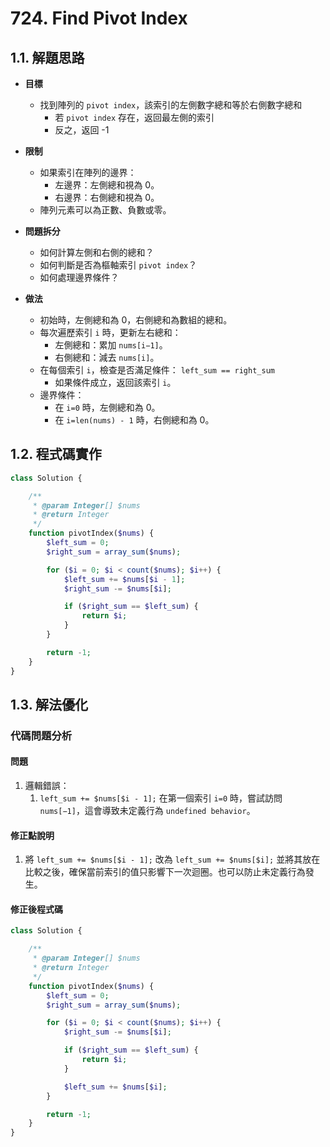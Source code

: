 # 724. Find Pivot Index

## 1.1. 解題思路

- **目標**

  - 找到陣列的 `pivot index`，該索引的左側數字總和等於右側數字總和
    - 若 `pivot index` 存在，返回最左側的索引
    - 反之，返回 -1

- **限制**
  - 如果索引在陣列的邊界：
    - 左邊界：左側總和視為 0。
    - 右邊界：右側總和視為 0。
  - 陣列元素可以為正數、負數或零。

- **問題拆分**
  - 如何計算左側和右側的總和？
  - 如何判斷是否為樞軸索引 `pivot index`？
  - 如何處理邊界條件？

- **做法**
  - 初始時，左側總和為 0，右側總和為數組的總和。
  - 每次遍歷索引 `i` 時，更新左右總和：
    - 左側總和：累加 `nums[i−1]`。
    - 右側總和：減去 `nums[i]`。
  - 在每個索引 `i`，檢查是否滿足條件： `left_sum == right_sum`
    - 如果條件成立，返回該索引 `i`。
  - 邊界條件：
    - 在 `i=0` 時，左側總和為 0。
    - 在 `i=len(nums) - 1` 時，右側總和為 0。

## 1.2. 程式碼實作

```php
class Solution {

    /**
     * @param Integer[] $nums
     * @return Integer
     */
    function pivotIndex($nums) {
        $left_sum = 0;
        $right_sum = array_sum($nums);

        for ($i = 0; $i < count($nums); $i++) {
            $left_sum += $nums[$i - 1];
            $right_sum -= $nums[$i];

            if ($right_sum == $left_sum) {
                return $i;
            }
        }

        return -1;
    }
}
```

## 1.3. 解法優化

### 代碼問題分析

#### 問題

1. 邏輯錯誤：
   1. `left_sum += $nums[$i - 1];` 在第一個索引 `i=0` 時，嘗試訪問 `nums[−1]`，這會導致未定義行為 `undefined behavior`。

#### 修正點說明

1. 將 `left_sum += $nums[$i - 1];` 改為 `left_sum += $nums[$i];` 並將其放在比較之後，確保當前索引的值只影響下一次迴圈。也可以防止未定義行為發生。

#### 修正後程式碼

```php
class Solution {

    /**
     * @param Integer[] $nums
     * @return Integer
     */
    function pivotIndex($nums) {
        $left_sum = 0;
        $right_sum = array_sum($nums);

        for ($i = 0; $i < count($nums); $i++) {
            $right_sum -= $nums[$i];

            if ($right_sum == $left_sum) {
                return $i;
            }

            $left_sum += $nums[$i];
        }

        return -1;
    }
}
```
